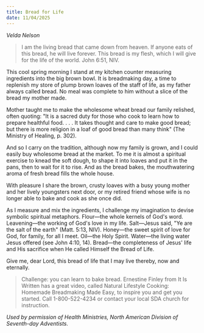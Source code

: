 ```yaml
---
title: Bread for Life
date: 11/04/2025
---
```


_Velda Nelson_

> <p></p>
> I am the living bread that came down from heaven. If anyone eats of this bread, he will live forever. This bread is my flesh, which I will give for the life of the world. John 6:51, NIV.

This cool spring morning I stand at my kitchen counter measuring ingredients into the big brown bowl. It is breadmaking day, a time to replenish my store of plump brown loaves of the staff of life, as my father always called bread. No meal was complete to him without a slice of the bread my mother made.

Mother taught me to make the wholesome wheat bread our family relished, often quoting: "It is a sacred duty for those who cook to learn how to prepare healthful food. . . . It takes thought and care to make good bread; but there is more religion in a loaf of good bread than many think" (The Ministry of Healing, p. 302).

And so I carry on the tradition, although now my family is grown, and I could easily buy wholesome bread at the market. To me it is almost a spiritual exercise to knead the soft dough, to shape it into loaves and put it in the pans, then to wait for it to rise. And as the bread bakes, the mouthwatering aroma of fresh bread fills the whole house.

With pleasure I share the brown, crusty loaves with a busy young mother and her lively youngsters next door, or my retired friend whose wife is no longer able to bake and cook as she once did.

As I measure and mix the ingredients, I challenge my imagination to devise symbolic spiritual metaphors. Flour—the whole kernels of God's word. Leavening—the working of God's love in my life. Salt—Jesus said, "Ye are the salt of the earth" (Matt. 5:13, NIV). Honey—the sweet spirit of love for God, for family, for all I meet. Oil—the Holy Spirit. Water—the living water Jesus offered (see John 4:10, 14). Bread—the completeness of Jesus' life and His sacrifice when He called Himself the Bread of Life.

Give me, dear Lord, this bread of life that I may live thereby, now and eternally.

> <callout></callout>
> Challenge: you can learn to bake bread. Ernestine Finley from It Is Written has a great video, called Natural Lifestyle Cooking: Homemade Breadmaking Made Easy, to inspire you and get you started. Call 1-800-522-4234 or contact your local SDA church for instruction.

_Used by permission of Health Ministries, North American Division of Seventh-day Adventists._